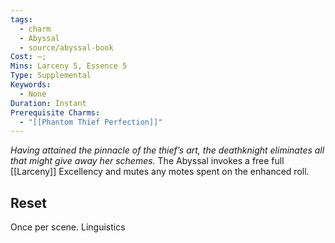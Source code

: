 ```yaml
---
tags:
  - charm
  - Abyssal
  - source/abyssal-book
Cost: —; 
Mins: Larceny 5, Essence 5
Type: Supplemental
Keywords:
  - None
Duration: Instant
Prerequisite Charms:
  - "[[Phantom Thief Perfection]]"
---
```

*Having attained the pinnacle of the thief’s art, the deathknight eliminates all that might give away her schemes.*
The Abyssal invokes a free full [[Larceny]] Excellency and mutes any motes spent on the enhanced roll.
## Reset 
Once per scene.
Linguistics